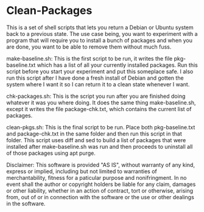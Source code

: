 # Clean-Packages

This is a set of shell scripts that lets you return a Debian or Ubuntu system back to a previous state. The use case being, you want to experiment with a program that will require you to install a bunch of packages and when you are done, you want to be able to remove them without much fuss.

make-baseline.sh: This is the first script to be run, it writes the file pkg-baseline.txt which has a list of all your currently installed packages. Run this script before you start your experiment and put this someplace safe. I also run this script after I have done a fresh install of Debian and gotten the system where I want it so I can return it to a clean state whenever I want.

chk-packages.sh: This is the script you run after you are finished doing whatever it was you where doing. It does the same thing make-baseline.sh, except it writes the file package-chk.txt, which contains the current list of packages.

clean-pkgs.sh: This is the final script to be run. Place both pkg-baseline.txt and package-chk.txt in the same folder and then run this script in that folder. This script uses diff and sed to build a list of packages that were installed after make-baseline.sh was run and then proceeds to uninstall all of those packages using apt purge.


Disclaimer: This software is provided "AS IS", without warranty of any kind, express or implied, including but not limited to warranties of merchantability, fitness for a paticular purpose and nonifringment. In no event shall the author or copyright holders be liable for any claim, damages or other liability, whether in an action of contract, tort or otherwise, arising from, out of or in connection with the software or the use or other dealings in the software.
